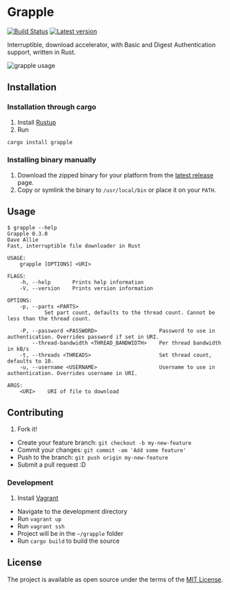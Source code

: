 # Grapple

[![Build Status](https://travis-ci.org/daveallie/grapple.svg?branch=master)](https://travis-ci.org/daveallie/grapple)
[![Latest version](https://img.shields.io/crates/v/grapple.svg)](https://crates.io/crates/grapple)

Interruptible, download accelerator, with Basic and Digest Authentication support, written in Rust.

![grapple usage](docs/grapple.gif)

## Installation

### Installation through cargo

1. Install [Rustup](https://rustup.rs/)
2. Run

```bash
cargo install grapple
```

### Installing binary manually

1. Download the zipped binary for your platform from the [latest release](https://github.com/daveallie/grapple/releases/latest) page.
2. Copy or symlink the binary to `/usr/local/bin` or place it on your `PATH`.

## Usage

```text
$ grapple --help
Grapple 0.3.0
Dave Allie
Fast, interruptible file downloader in Rust

USAGE:
    grapple [OPTIONS] <URI>

FLAGS:
    -h, --help       Prints help information
    -V, --version    Prints version information

OPTIONS:
    -p, --parts <PARTS>
            Set part count, defaults to the thread count. Cannot be less than the thread count.

    -P, --password <PASSWORD>                    Password to use in authentication. Overrides password if set in URI.
        --thread-bandwidth <THREAD_BANDWIDTH>    Per thread bandwidth in kB/s
    -t, --threads <THREADS>                      Set thread count, defaults to 10.
    -u, --username <USERNAME>                    Username to use in authentication. Overrides username in URI.

ARGS:
    <URI>    URI of file to download
```

## Contributing

1. Fork it!
- Create your feature branch: `git checkout -b my-new-feature`
- Commit your changes: `git commit -am 'Add some feature'`
- Push to the branch: `git push origin my-new-feature`
- Submit a pull request :D

### Development

1. Install [Vagrant](https://www.vagrantup.com/downloads.html)
- Navigate to the development directory
- Run `vagrant up`
- Run `vagrant ssh`
- Project will be in the `~/grapple` folder
- Run `cargo build` to build the source

## License

The project is available as open source under the terms of the [MIT License](http://opensource.org/licenses/MIT).
